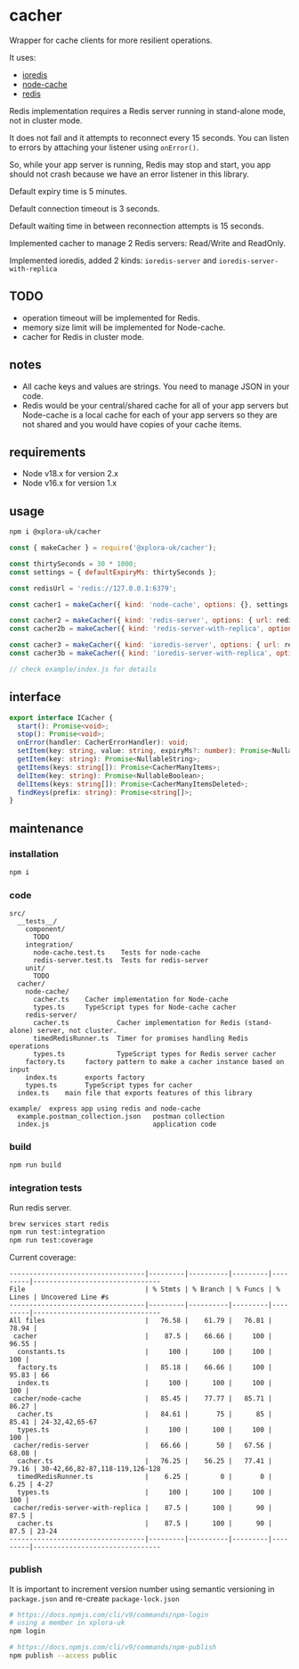# cacher

Wrapper for cache clients for more resilient operations.

It uses:

* [ioredis](https://www.npmjs.com/package/ioredis)
* [node-cache](https://www.npmjs.com/package/node-cache)
* [redis](https://www.npmjs.com/package/redis)

Redis implementation requires a Redis server running in stand-alone mode, not in cluster mode.

It does not fail and it attempts to reconnect every 15 seconds. You can listen to errors by attaching your listener using `onError()`.

So, while your app server is running, Redis may stop and start, you app should not crash because we have an error listener in this library.

Default expiry time is 5 minutes.

Default connection timeout is 3 seconds.

Default waiting time in between reconnection attempts is 15 seconds.

Implemented cacher to manage 2 Redis servers: Read/Write and ReadOnly.

Implemented ioredis, added 2 kinds: `ioredis-server` and `ioredis-server-with-replica`

## TODO

* operation timeout will be implemented for Redis.
* memory size limit will be implemented for Node-cache.
* cacher for Redis in cluster mode.

## notes

* All cache keys and values are strings. You need to manage JSON in your code.
* Redis would be your central/shared cache for all of your app servers but Node-cache is a local cache for each of your app servers so they are not shared and you would have copies of your cache items.

## requirements

* Node v18.x for version 2.x
* Node v16.x for version 1.x

## usage

```sh
npm i @xplora-uk/cacher
```

```javascript
const { makeCacher } = require('@xplora-uk/cacher');

const thirtySeconds = 30 * 1000;
const settings = { defaultExpiryMs: thirtySeconds };

const redisUrl = 'redis://127.0.0.1:6379';

const cacher1 = makeCacher({ kind: 'node-cache', options: {}, settings });

const cacher2 = makeCacher({ kind: 'redis-server', options: { url: redisUrl, database: 1 }, settings });
const cacher2b = makeCacher({ kind: 'redis-server-with-replica', options: { url: redisUrl, roUrl: redisUrl, database: 1 }, settings });

const cacher3 = makeCacher({ kind: 'ioredis-server', options: { url: redisUrl, database: 1 }, settings });
const cacher3b = makeCacher({ kind: 'ioredis-server-with-replica', options: { url: redisUrl, roUrl: redisUrl, database: 1 }, settings });

// check example/index.js for details
```

## interface

```typescript
export interface ICacher {
  start(): Promise<void>;
  stop(): Promise<void>;
  onError(handler: CacherErrorHandler): void;
  setItem(key: string, value: string, expiryMs?: number): Promise<NullableBoolean>;
  getItem(key: string): Promise<NullableString>;
  getItems(keys: string[]): Promise<CacherManyItems>;
  delItem(key: string): Promise<NullableBoolean>;
  delItems(keys: string[]): Promise<CacherManyItemsDeleted>;
  findKeys(prefix: string): Promise<string[]>;
}
```

## maintenance

### installation

```sh
npm i
```

### code

```plain
src/
  __tests__/
    component/
      TODO
    integration/
      node-cache.test.ts    Tests for node-cache
      redis-server.test.ts  Tests for redis-server
    unit/
      TODO
  cacher/
    node-cache/
      cacher.ts    Cacher implementation for Node-cache
      types.ts     TypeScript types for Node-cache cacher
    redis-server/
      cacher.ts            Cacher implementation for Redis (stand-alone) server, not cluster.
      timedRedisRunner.ts  Timer for promises handling Redis operations
      types.ts             TypeScript types for Redis server cacher
    factory.ts     factory pattern to make a cacher instance based on input
    index.ts       exports factory
    types.ts       TypeScript types for cacher
  index.ts    main file that exports features of this library

example/  express app using redis and node-cache
  example.postman_collection.json   postman collection
  index.js                          application code
```

### build

```sh
npm run build
```

### integration tests

Run redis server.

```sh
brew services start redis
npm run test:integration
npm run test:coverage
```

Current coverage:

```plain
----------------------------------|---------|----------|---------|---------|--------------------------------
File                              | % Stmts | % Branch | % Funcs | % Lines | Uncovered Line #s              
----------------------------------|---------|----------|---------|---------|--------------------------------
All files                         |   76.58 |    61.79 |   76.81 |   78.94 |                                
 cacher                           |    87.5 |    66.66 |     100 |   96.55 |                                
  constants.ts                    |     100 |      100 |     100 |     100 |                                
  factory.ts                      |   85.18 |    66.66 |     100 |   95.83 | 66                             
  index.ts                        |     100 |      100 |     100 |     100 |                                
 cacher/node-cache                |   85.45 |    77.77 |   85.71 |   86.27 |                                
  cacher.ts                       |   84.61 |       75 |      85 |   85.41 | 24-32,42,65-67                 
  types.ts                        |     100 |      100 |     100 |     100 |                                
 cacher/redis-server              |   66.66 |       50 |   67.56 |   68.08 |                                
  cacher.ts                       |   76.25 |    56.25 |   77.41 |   79.16 | 30-42,66,82-87,118-119,126-128 
  timedRedisRunner.ts             |    6.25 |        0 |       0 |    6.25 | 4-27                           
  types.ts                        |     100 |      100 |     100 |     100 |                                
 cacher/redis-server-with-replica |    87.5 |      100 |      90 |    87.5 |                                
  cacher.ts                       |    87.5 |      100 |      90 |    87.5 | 23-24                          
----------------------------------|---------|----------|---------|---------|--------------------------------                             
```

### publish

It is important to increment version number using semantic versioning in `package.json` and re-create `package-lock.json`

```sh
# https://docs.npmjs.com/cli/v9/commands/npm-login
# using a member in xplora-uk
npm login

# https://docs.npmjs.com/cli/v9/commands/npm-publish
npm publish --access public
```
